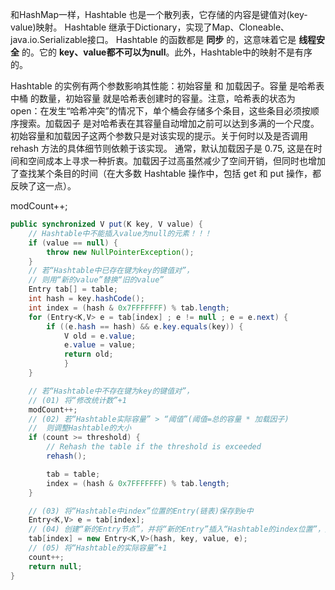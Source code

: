 
和HashMap一样，Hashtable 也是一个散列表，它存储的内容是键值对(key-value)映射。
Hashtable 继承于Dictionary，实现了Map、Cloneable、java.io.Serializable接口。
Hashtable 的函数都是 **同步** 的，这意味着它是 **线程安全** 的。它的 **key、value都不可以为null**。此外，Hashtable中的映射不是有序的。

Hashtable 的实例有两个参数影响其性能：初始容量 和 加载因子。容量 是哈希表中桶 的数量，初始容量 就是哈希表创建时的容量。注意，哈希表的状态为 open：在发生“哈希冲突”的情况下，单个桶会存储多个条目，这些条目必须按顺序搜索。加载因子 是对哈希表在其容量自动增加之前可以达到多满的一个尺度。初始容量和加载因子这两个参数只是对该实现的提示。关于何时以及是否调用 rehash 方法的具体细节则依赖于该实现。
通常，默认加载因子是 0.75, 这是在时间和空间成本上寻求一种折衷。加载因子过高虽然减少了空间开销，但同时也增加了查找某个条目的时间（在大多数 Hashtable 操作中，包括 get 和 put 操作，都反映了这一点）。

modCount++;

```java
public synchronized V put(K key, V value) {
    // Hashtable中不能插入value为null的元素！！！
    if (value == null) {
        throw new NullPointerException();
    }
    // 若“Hashtable中已存在键为key的键值对”，
    // 则用“新的value”替换“旧的value”
    Entry tab[] = table;
    int hash = key.hashCode();
    int index = (hash & 0x7FFFFFFF) % tab.length;
    for (Entry<K,V> e = tab[index] ; e != null ; e = e.next) {
        if ((e.hash == hash) && e.key.equals(key)) {
            V old = e.value;
            e.value = value;
            return old;
            }
    }

    // 若“Hashtable中不存在键为key的键值对”，
    // (01) 将“修改统计数”+1
    modCount++;
    // (02) 若“Hashtable实际容量” > “阈值”(阈值=总的容量 * 加载因子)
    //  则调整Hashtable的大小
    if (count >= threshold) {
        // Rehash the table if the threshold is exceeded
        rehash();

        tab = table;
        index = (hash & 0x7FFFFFFF) % tab.length;
    }

    // (03) 将“Hashtable中index”位置的Entry(链表)保存到e中
    Entry<K,V> e = tab[index];
    // (04) 创建“新的Entry节点”，并将“新的Entry”插入“Hashtable的index位置”，并设置e为“新的Entry”的下一个元素(即“新Entry”为链表表头)。        
    tab[index] = new Entry<K,V>(hash, key, value, e);
    // (05) 将“Hashtable的实际容量”+1
    count++;
    return null;
}
```

